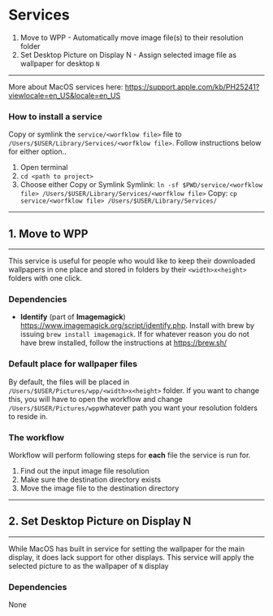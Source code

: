 # Services

1. Move to WPP - Automatically move image file(s) to their resolution folder
1. Set Desktop Picture on Display N - Assign selected image file as wallpaper for desktop `N`

---

More about MacOS services here: https://support.apple.com/kb/PH25241?viewlocale=en_US&locale=en_US

### How to install a service
Copy or symlink the `service/<worfklow file>` file to `/Users/$USER/Library/Services/<worfklow file>`. Follow instructions below for either option..

1. Open terminal
2. `cd <path to project>`
3. Choose either Copy or Symlink
Symlink: `ln -sf $PWD/service/<worfklow file> /Users/$USER/Library/Services/<worfklow file>`
Copy: `cp service/<worfklow file> /Users/$USER/Library/Services/`

---

## 1. Move to WPP

---

This service is useful for people who would like to keep their downloaded wallpapers in one place and stored in folders by their `<width>x<height>` folders with one click.

### Dependencies
* **Identify** (part of **Imagemagick**) https://www.imagemagick.org/script/identify.php. Install with brew by issuing `brew install imagemagick`. If for whatever reason you do not have brew installed, follow the instructions at https://brew.sh/

### Default place for wallpaper files
By default, the files will be placed in `/Users/$USER/Pictures/wpp/<width>x<height>` folder. If you want to change this, you will have to open the workflow and change `/Users/$USER/Pictures/wpp`whatever path you want your resolution folders to reside in.

### The workflow
Workflow will perform following steps for **each** file the service is run for.
1. Find out the input image file resolution
1. Make sure the destination directory exists
1. Move the image file to the destination directory

---

## 2. Set Desktop Picture on Display N

---

While MacOS has built in service for setting the wallpaper for the main display, it does lack support for other displays. This service will apply the selected picture to as the wallpaper of `N` display

### Dependencies
None